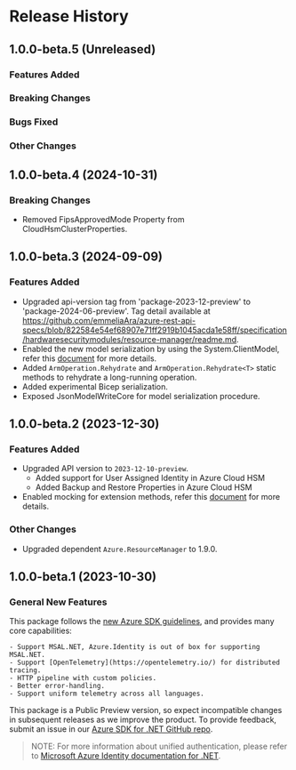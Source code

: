 # Release History

## 1.0.0-beta.5 (Unreleased)

### Features Added

### Breaking Changes

### Bugs Fixed

### Other Changes

## 1.0.0-beta.4 (2024-10-31)

### Breaking Changes
- Removed FipsApprovedMode Property from CloudHsmClusterProperties. 

## 1.0.0-beta.3 (2024-09-09)

### Features Added

- Upgraded api-version tag from 'package-2023-12-preview' to 'package-2024-06-preview'. Tag detail available at https://github.com/emmeliaAra/azure-rest-api-specs/blob/822584e54ef68907e71ff2919b1045acda1e58ff/specification/hardwaresecuritymodules/resource-manager/readme.md.
- Enabled the new model serialization by using the System.ClientModel, refer this [document](https://aka.ms/azsdk/net/mrw) for more details.
- Added `ArmOperation.Rehydrate` and `ArmOperation.Rehydrate<T>` static methods to rehydrate a long-running operation.
- Added experimental Bicep serialization.
- Exposed JsonModelWriteCore for model serialization procedure.

## 1.0.0-beta.2 (2023-12-30)

### Features Added

- Upgraded API version to `2023-12-10-preview`.
    - Added support for User Assigned Identity in Azure Cloud HSM
    - Added Backup and Restore Properties in Azure Cloud HSM
- Enabled mocking for extension methods, refer this [document](https://aka.ms/azsdk/net/mocking) for more details.

### Other Changes

- Upgraded dependent `Azure.ResourceManager` to 1.9.0.

## 1.0.0-beta.1 (2023-10-30)

### General New Features

This package follows the [new Azure SDK guidelines](https://azure.github.io/azure-sdk/general_introduction.html), and provides many core capabilities:

    - Support MSAL.NET, Azure.Identity is out of box for supporting MSAL.NET.
    - Support [OpenTelemetry](https://opentelemetry.io/) for distributed tracing.
    - HTTP pipeline with custom policies.
    - Better error-handling.
    - Support uniform telemetry across all languages.

This package is a Public Preview version, so expect incompatible changes in subsequent releases as we improve the product. To provide feedback, submit an issue in our [Azure SDK for .NET GitHub repo](https://github.com/Azure/azure-sdk-for-net/issues).

> NOTE: For more information about unified authentication, please refer to [Microsoft Azure Identity documentation for .NET](https://docs.microsoft.com//dotnet/api/overview/azure/identity-readme?view=azure-dotnet).
